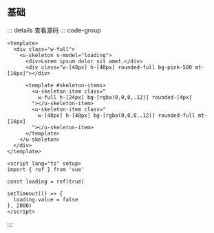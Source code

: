 <!-- import -->
<script setup>
import Basic from '../examples/skeleton/01.basic.vue'
</script>
<!-- import -->

## 基础

<!-- component -->
<Basic></Basic>
::: details 查看源码
::: code-group
```vue [template]
<template>
  <div class="w-full">
    <u-skeleton v-model="loading">
      <div>Lorem ipsum dolor sit amet.</div>
      <div class="w-[48px] h-[48px] rounded-full bg-pink-500 mt-[16px]"></div>

      <template #skeleton-items>
        <u-skeleton-item class="
          w-full h-[24px] bg-[rgba(0,0,0,.12)] rounded-[4px]
        "></u-skeleton-item>
        <u-skeleton-item class="
          w-[48px] h-[48px] bg-[rgba(0,0,0,.12)] rounded-full mt-[16px]
        "></u-skeleton-item>
      </template>
    </u-skeleton>
  </div>
</template>
```

```vue [script]
<script lang="ts" setup>
import { ref } from 'vue'

const loading = ref(true)

setTimeout(() => {
  loading.value = false
}, 2000)
</script>
```

:::
<!-- component -->

